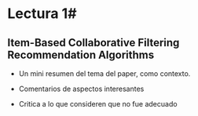 # Lectura 1#

## Item-Based Collaborative Filtering Recommendation Algorithms ##

* Un mini resumen del tema del paper, como contexto.




* Comentarios de aspectos interesantes





* Critica a lo que consideren que no fue adecuado



